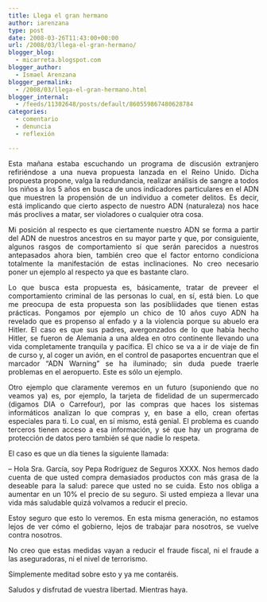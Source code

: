 ```yaml
---
title: Llega el gran hermano
author: iarenzana
type: post
date: 2008-03-26T11:43:00+00:00
url: /2008/03/llega-el-gran-hermano/
blogger_blog:
  - micarreta.blogspot.com
blogger_author:
  - Ismael Arenzana
blogger_permalink:
  - /2008/03/llega-el-gran-hermano.html
blogger_internal:
  - /feeds/11302648/posts/default/860559867480628784
categories:
  - comentario
  - denuncia
  - reflexión

---
```

<p style="text-align: justify;">
  Esta mañana estaba escuchando un programa de discusión extranjero refiriéndose a una nueva propuesta lanzada en el Reino Unido. Dicha propuesta propone, valga la redundancia, realizar análisis de sangre a todos los niños a los 5 años en busca de unos indicadores particulares en el ADN que muestren la propensión de un individuo a cometer delitos. Es decir, está implicando que cierto aspecto de nuestro ADN (naturaleza) nos hace más proclives a matar, ser violadores o cualquier otra cosa.
</p>

<p style="text-align: justify;">
  Mi posición al respecto es que ciertamente nuestro ADN se forma a partir del ADN de nuestros ancestros en su mayor parte y que, por consiguiente, algunos rasgos de comportamiento sí que serán parecidos a nuestros antepasados ahora bien, también creo que el factor entorno condiciona totalmente la manifestación de estas inclinaciones. No creo necesario poner un ejemplo al respecto ya que es bastante claro.
</p>

<p style="text-align: justify;">
  Lo que busca esta propuesta es, básicamente, tratar de preveer el comportamiento criminal de las personas lo cual, en sí, está bien. Lo que me preocupa de esta propuesta son las posibliidades que tienen estas prácticas. Pongamos por ejemplo un chico de 10 años cuyo ADN ha revelado que es propenso al enfado y a la violencia porque su abuelo era Hitler. El caso es que sus padres, avergonzados de lo que había hecho Hitler, se fueron de Alemania a una aldea en otro continente llevando una vida completamente tranquila y pacífica. El chico se va a ir de viaje de fin de curso y, al coger un avión, en el control de pasaportes encuentran que el marcador &#8220;ADN Warning&#8221; se ha iluminado; sin duda puede traerle problemas en el aeropuerto. Este es sólo un ejemplo.
</p>

<p style="text-align: justify;">
  Otro ejemplo que claramente veremos en un futuro (suponiendo que no veamos ya) es, por ejemplo, la tarjeta de fidelidad de un supermercado (digamos DIA o Carrefour), por las compras que haces los sistemas informáticos analizan lo que compras y, en base a ello, crean ofertas especiales para ti. Lo cual, en sí mismo, está genial. El problema es cuando terceros tienen acceso a esa información, y sé que hay un programa de protección de datos pero también sé que nadie lo respeta.
</p>

<p style="text-align: justify;">
  El caso es que un día tienes la siguiente llamada:
</p>

<p style="text-align: justify;">
  &#8211; Hola Sra. García, soy Pepa Rodríguez de Seguros XXXX. Nos hemos dado cuenta de que usted compra demasiados productos con más grasa de la deseable para la salud: parece que usted no se cuida. Esto nos obliga a aumentar en un 10% el precio de su seguro. Si usted empieza a llevar una vida más saludable quizá volvamos a reducir el precio.
</p>

<p style="text-align: justify;">
  Estoy seguro que esto lo veremos. En esta misma generación, no estamos lejos de ver cómo el gobierno, lejos de trabajar para nosotros, se vuelve contra nosotros.
</p>

<p style="text-align: justify;">
  No creo que estas medidas vayan a reducir el fraude fiscal, ni el fraude a las aseguradoras, ni el nivel de terrorismo.
</p>

<p style="text-align: justify;">
  Símplemente meditad sobre esto y ya me contaréis.
</p>

<p style="text-align: justify;">
  Saludos y disfrutad de vuestra libertad. Mientras haya.
</p>